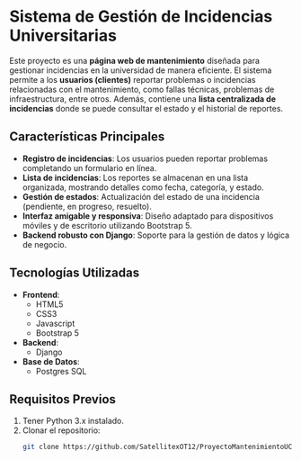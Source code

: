 # Sistema de Gestión de Incidencias Universitarias

Este proyecto es una **página web de mantenimiento** diseñada para gestionar incidencias en la universidad de manera eficiente. El sistema permite a los **usuarios (clientes)** reportar problemas o incidencias relacionadas con el mantenimiento, como fallas técnicas, problemas de infraestructura, entre otros. Además, contiene una **lista centralizada de incidencias** donde se puede consultar el estado y el historial de reportes.

## Características Principales

- **Registro de incidencias**: Los usuarios pueden reportar problemas completando un formulario en línea.
- **Lista de incidencias**: Los reportes se almacenan en una lista organizada, mostrando detalles como fecha, categoría, y estado.
- **Gestión de estados**: Actualización del estado de una incidencia (pendiente, en progreso, resuelto).
- **Interfaz amigable y responsiva**: Diseño adaptado para dispositivos móviles y de escritorio utilizando Bootstrap 5.
- **Backend robusto con Django**: Soporte para la gestión de datos y lógica de negocio.

## Tecnologías Utilizadas

- **Frontend**:
  - HTML5
  - CSS3
  - Javascript
  - Bootstrap 5
- **Backend**:
  - Django
- **Base de Datos**:
  - Postgres SQL

## Requisitos Previos

1. Tener Python 3.x instalado.
2. Clonar el repositorio:
   ```bash
   git clone https://github.com/SatellitexOT12/ProyectoMantenimientoUCI.git
